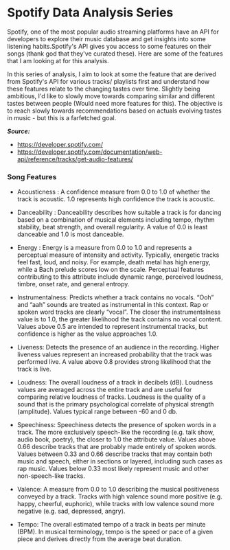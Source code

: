 # Spotify Data Analysis Series

Spotify, one of the most popular audio streaming platforms have an API for developers to explore their music database and get insights into some listening habits.Spotify's API gives you access to some features on their songs (thank god that they've curated these). Here are some of the features that I am looking at for this analysis. 

In this series of analysis, I aim to look at some the feature that are derived from Spotify's API for various tracks/ playlists first and understand how these features relate to the changing tastes over time. Slightly being ambitious, I'd like to slowly move towards comparing similar and different tastes between people (Would need more features for this). The objective is to reach slowly towards recommendations based on actuals evolving tastes in music - but this is a farfetched goal.


***Source:***

* https://developer.spotify.com/
* https://developer.spotify.com/documentation/web-api/reference/tracks/get-audio-features/


### Song Features

* Acousticness : A confidence measure from 0.0 to 1.0 of whether the track is acoustic. 1.0 represents high confidence the track is acoustic.

* Danceability : Danceability describes how suitable a track is for dancing based on a combination of musical elements including tempo, rhythm stability, beat strength, and overall regularity. A value of 0.0 is least danceable and 1.0 is most danceable.

* Energy : Energy is a measure from 0.0 to 1.0 and represents a perceptual measure of intensity and activity. Typically, energetic tracks feel fast, loud, and noisy. For example, death metal has high energy, while a Bach prelude scores low on the scale. Perceptual features contributing to this attribute include dynamic range, perceived loudness, timbre, onset rate, and general entropy.

* Instrumentalness: Predicts whether a track contains no vocals. “Ooh” and “aah” sounds are treated as instrumental in this context. Rap or spoken word tracks are clearly “vocal”. The closer the instrumentalness value is to 1.0, the greater likelihood the track contains no vocal content. Values above 0.5 are intended to represent instrumental tracks, but confidence is higher as the value approaches 1.0.

* Liveness: Detects the presence of an audience in the recording. Higher liveness values represent an increased probability that the track was performed live. A value above 0.8 provides strong likelihood that the track is live.

* Loudness: The overall loudness of a track in decibels (dB). Loudness values are averaged across the entire track and are useful for comparing relative loudness of tracks. Loudness is the quality of a sound that is the primary psychological correlate of physical strength (amplitude). Values typical range between -60 and 0 db.

* Speechiness: Speechiness detects the presence of spoken words in a track. The more exclusively speech-like the recording (e.g. talk show, audio book, poetry), the closer to 1.0 the attribute value. Values above 0.66 describe tracks that are probably made entirely of spoken words. Values between 0.33 and 0.66 describe tracks that may contain both music and speech, either in sections or layered, including such cases as rap music. Values below 0.33 most likely represent music and other non-speech-like tracks.

* Valence: A measure from 0.0 to 1.0 describing the musical positiveness conveyed by a track. Tracks with high valence sound more positive (e.g. happy, cheerful, euphoric), while tracks with low valence sound more negative (e.g. sad, depressed, angry).

* Tempo: The overall estimated tempo of a track in beats per minute (BPM). In musical terminology, tempo is the speed or pace of a given piece and derives directly from the average beat duration.
